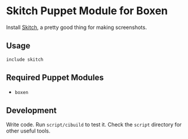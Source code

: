 # Skitch Puppet Module for Boxen

Install [Skitch](https://evernote.com/skitch/), a pretty good thing 
for making screenshots.

## Usage

```puppet
include skitch
```

## Required Puppet Modules

* `boxen`

## Development

Write code. Run `script/cibuild` to test it. Check the `script`
directory for other useful tools.
